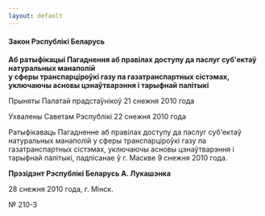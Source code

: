 ```yaml
---
layout: default
---
```


#### Закон Рэспублікі Беларусь

**Аб ратыфікацыі Пагаднення аб правілах доступу да паслуг суб'ектаў
натуральных манаполій  
у сферы транспарціроўкі газу па газатранспартных сістэмах, уключаючы
асновы цэнаўтварэння і тарыфнай палітыкі**

Прыняты Палатай прадстаўнікоў 21 снежня 2010 года

Ухвалены Саветам Рэспублікі 22 снежня 2010 года

Ратыфікаваць Пагадненне аб правілах доступу да паслуг суб'ектаў
натуральных манаполій у сферы транспарціроўкі газу па
газатранспартных сістэмах, уключаючы асновы цэнаўтварэння і
тарыфнай палітыкі, падпісанае ў г. Маскве 9 снежня 2010 года.

**Прэзідэнт Рэспублікі Беларусь А. Лукашэнка**

28 снежня 2010 года, г. Мінск.

№ 210-З
